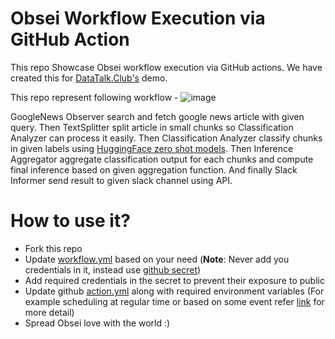 # Obsei Workflow Execution via GitHub Action
This repo Showcase Obsei workflow execution via GitHub actions. 
We have created this for [DataTalk.Club's](https://datatalks.club/) demo.

This repo represent following workflow - 
![image](https://user-images.githubusercontent.com/19303690/130244375-693e0ea2-7d71-4a07-87da-e8dc3332885f.png)

GoogleNews Observer search and fetch google news article with given query. Then TextSplitter split article in small chunks so Classification Analyzer can process it easily. Then Classification Analyzer classify chunks in given labels using [HuggingFace zero shot models](https://huggingface.co/models?pipeline_tag=zero-shot-classification). Then Inference Aggregator aggregate classification output for each chunks and compute final inference based on given aggregation function. And finally Slack Informer send result to given slack channel using API.

# How to use it?
- Fork this repo
- Update [workflow.yml](https://github.com/obsei/demo-workflow-action/blob/main/workflow.yml) based on your need (**Note**: Never add you credentials in it, instead use [github secret](https://docs.github.com/en/actions/reference/encrypted-secrets))
- Add required credentials in the secret to prevent their exposure to public
- Update github [action.yml](https://github.com/obsei/demo-workflow-action/blob/main/.github/workflows/action.yml) along with required environment variables (For example scheduling at regular time or based on some event refer [link](https://docs.github.com/en/actions/reference/workflow-syntax-for-github-actions#on) for more detail)
- Spread Obsei love with the world :)


